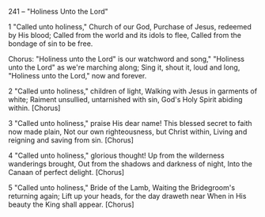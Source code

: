 241 – "Holiness Unto the Lord"


1
"Called unto holiness," Church of our God,
Purchase of Jesus, redeemed by His blood;
Called from the world and its idols to flee,
Called from the bondage of sin to be free.

Chorus:
"Holiness unto the Lord" is our watchword and song,"
"Holiness unto the Lord" as we're marching along;
Sing it, shout it, loud and long,
"Holiness unto the Lord," now and forever.

2
"Called unto holiness," children of light,
Walking with Jesus in garments of white;
Raiment unsullied, untarnished with sin,
God's Holy Spirit abiding within.  [Chorus]

3
"Called unto holiness," praise His dear name!
This blessed secret to faith now made plain,
Not our own righteousness, but Christ within,
Living and reigning and saving from sin.  [Chorus]

4
"Called unto holiness," glorious thought!
Up from the wilderness wanderings brought,
Out from the shadows and darkness of night,
Into the Canaan of perfect delight.  [Chorus]

5
"Called unto holiness," Bride of the Lamb,
Waiting the Bridegroom's returning again;
Lift up your heads, for the day draweth near
When in His beauty the King shall appear.  [Chorus]
